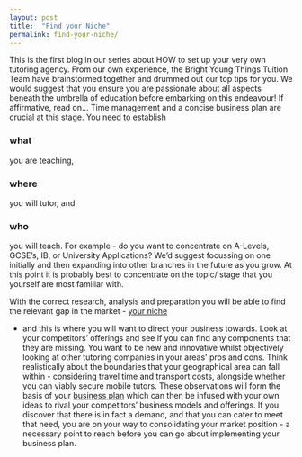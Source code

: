```yaml
---
layout: post
title:  "Find your Niche"
permalink: find-your-niche/
---
```

This is the first blog in our series about HOW to set up your very own
tutoring agency. From our own experience, the Bright Young Things Tuition Team
have brainstormed together and drummed out our top tips for you. We would
suggest that you ensure you are passionate about all aspects beneath the
umbrella of education before embarking on this endeavour! If affirmative, read
on... Time management and a concise business plan are crucial at this stage.
You need to establish 

### what

you are teaching, 

### where

you will tutor,
and 

### who

you will teach. For example - do you want to concentrate on
A-Levels, GCSE’s, IB, or University Applications? We’d suggest focussing on
one initially and then expanding into other branches in the future as you
grow. At this point it is probably best to concentrate on the topic/ stage
that you yourself are most familiar with.

With the correct research, analysis and preparation you will be able to find
the relevant gap in the market - 
[your niche](http://www.startupdonut.co.uk/startup/start-up-business-ideas/how-i-turned-my-new-business-idea-into-a-successful-niche-job-site) 
- and this is where
you will want to direct your business towards. Look at your competitors’
offerings and see if you can find any components that they are missing. You
want to be new and innovative whilst objectively looking at other tutoring
companies in your areas' pros and cons. Think realistically about the
boundaries that your geographical area can fall within - considering travel
time and transport costs, alongside whether you can viably secure mobile
tutors. These observations will form the basis of your [business plan](https://www.gov.uk/write-business-plan) which can then be infused with your
own ideas to rival your competitors’ business models and offerings. If you
discover that there is in fact a demand, and that you can cater to meet that
need, you are on your way to consolidating your market position - a necessary
point to reach before you can go about implementing your business plan.
